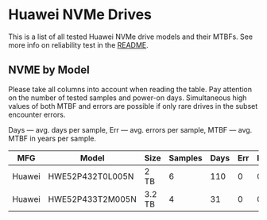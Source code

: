Huawei NVMe Drives
==================

This is a list of all tested Huawei NVMe drive models and their MTBFs. See more
info on reliability test in the [README](https://github.com/linuxhw/SMART).

NVME by Model
------------

Please take all columns into account when reading the table. Pay attention on the
number of tested samples and power-on days. Simultaneous high values of both MTBF
and errors are possible if only rare drives in the subset encounter errors.

Days — avg. days per sample,
Err  — avg. errors per sample,
MTBF — avg. MTBF in years per sample.

| MFG       | Model              | Size   | Samples | Days  | Err   | MTBF |
|-----------|--------------------|--------|---------|-------|-------|------|
| Huawei    | HWE52P432T0L005N   | 2 TB   | 6       | 110   | 0     | 0.30   |
| Huawei    | HWE52P433T2M005N   | 3.2 TB | 4       | 31    | 0     | 0.09   |
